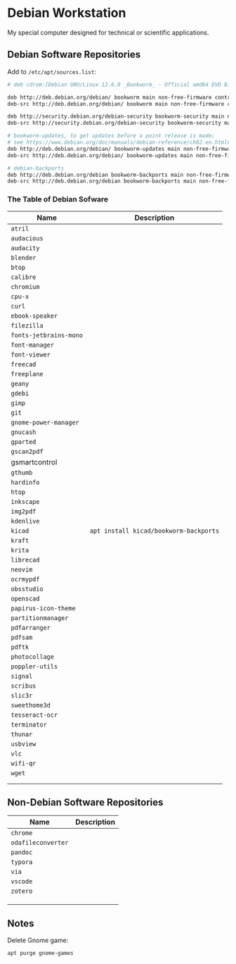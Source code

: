 # Debian Workstation

My special computer designed for technical or scientific applications.

## Debian Software Repositories

Add to `/etc/apt/sources.list`:

```bash
# deb cdrom:[Debian GNU/Linux 12.6.0 _Bookworm_ - Official amd64 DVD Binary-1 with firmware 20240629-10:19]/ bo>

deb http://deb.debian.org/debian/ bookworm main non-free-firmware contrib non-free
deb-src http://deb.debian.org/debian/ bookworm main non-free-firmware contrib non-free

deb http://security.debian.org/debian-security bookworm-security main non-free-firmware contrib non-free
deb-src http://security.debian.org/debian-security bookworm-security main non-free-firmware contrib non-free

# bookworm-updates, to get updates before a point release is made;
# see https://www.debian.org/doc/manuals/debian-reference/ch02.en.html#_updates_and_backports
deb http://deb.debian.org/debian/ bookworm-updates main non-free-firmware contrib non-free
deb-src http://deb.debian.org/debian/ bookworm-updates main non-free-firmware contrib non-free

# debian-backports
deb http://deb.debian.org/debian bookworm-backports main non-free-firmware contrib non-free
deb-src http://deb.debian.org/debian bookworm-backports main non-free-firmware contrib non-free
```
### The Table of Debian Sofware

| Name | Description |
| ---------- | ---- |
| `atril` |  |
| `audacious` |  |
| `audacity` |  |
| `blender` |  |
| `btop` |  |
| `calibre` |  |
| `chromium` |  |
| `cpu-x` |  |
| `curl`     |      |
| `ebook-speaker` | |
| `filezilla` | |
| `fonts-jetbrains-mono` | |
| `font-manager` | |
| `font-viewer` | |
| `freecad` | |
| `freeplane` | |
| `geany` | |
| `gdebi` | |
| `gimp` | |
| `git`      |      |
| `gnome-power-manager` | |
| `gnucash` | |
| `gparted`  |      |
| `gscan2pdf` | |
| gsmartcontrol | |
| `gthumb` | |
| `hardinfo` | |
| `htop` | |
| `inkscape` | |
| `img2pdf` | |
| `kdenlive` | |
| `kicad` | `apt install kicad/bookworm-backports` |
| `kraft` |  |
| `krita` | |
| `librecad` | |
| `neovim` | |
| `ocrmypdf` | |
| `obsstudio` | |
| `openscad` | |
| `papirus-icon-theme` | |
| `partitionmanager` | |
| `pdfarranger` | |
| `pdfsam` | |
| `pdftk` | |
| `photocollage` | |
| `poppler-utils` | |
| `signal` | |
| `scribus` | |
| `slic3r` | |
| `sweethome3d` | |
| `tesseract-ocr` | |
| `terminator` | |
| `thunar` | |
| `usbview` | |
| `vlc` | |
| `wifi-qr` | |
| `wget`     |      |
|            |                                        |
|                       |                                        |

## Non-Debian Software Repositories

| Name               | Description |
| ------------------ | ----------- |
| `chrome`           |             |
| `odafileconverter` |             |
| `pandoc`           |             |
| `typora`           |             |
| `via`              |             |
| `vscode`           |             |
| `zotero`           |             |
|                    |             |
|                    |             |
|                    |             |



## Notes

Delete Gnome game:

```bash
apt purge gnome-games
```





